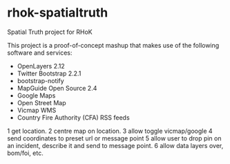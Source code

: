 rhok-spatialtruth
=================

Spatial Truth project for RHoK

This project is a proof-of-concept mashup that makes use of the following software and services:

 * OpenLayers 2.12
 * Twitter Bootstrap 2.2.1
 * bootstrap-notify
 * MapGuide Open Source 2.4
 * Google Maps
 * Open Street Map
 * Vicmap WMS
 * Country Fire Authority (CFA) RSS feeds

1 get location.
2 centre map on location.
3 allow toggle vicmap/google
4 send coordinates to preset url or message point
5 allow user to drop pin on an incident, describe it and send to message point.
6 allow data layers over, bom/foi, etc.
